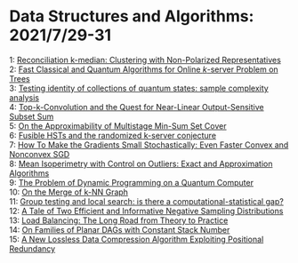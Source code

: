 # Data Structures and Algorithms: 2021/7/29-31  
1: [Reconciliation k-median: Clustering with Non-Polarized Representatives](https://doi.org/10.48550/arXiv.1902.10419)  
2: [Fast Classical and Quantum Algorithms for Online $k$-server Problem on  Trees](https://doi.org/10.48550/arXiv.2008.00270)  
3: [Testing identity of collections of quantum states: sample complexity  analysis](https://doi.org/10.48550/arXiv.2103.14511)  
4: [Top-k-Convolution and the Quest for Near-Linear Output-Sensitive Subset  Sum](https://doi.org/10.48550/arXiv.2107.13206)  
5: [On the Approximability of Multistage Min-Sum Set Cover](https://doi.org/10.48550/arXiv.2107.13344)  
6: [Fusible HSTs and the randomized k-server conjecture](https://doi.org/10.48550/arXiv.1711.01789)  
7: [How To Make the Gradients Small Stochastically: Even Faster Convex and  Nonconvex SGD](https://doi.org/10.48550/arXiv.1801.02982)  
8: [Mean Isoperimetry with Control on Outliers: Exact and Approximation  Algorithms](https://doi.org/10.48550/arXiv.1807.05125)  
9: [The Problem of Dynamic Programming on a Quantum Computer](https://doi.org/10.48550/arXiv.1906.02229)  
10: [On the Merge of k-NN Graph](https://doi.org/10.48550/arXiv.1908.00814)  
11: [Group testing and local search: is there a computational-statistical  gap?](https://doi.org/10.48550/arXiv.2011.05258)  
12: [A Tale of Two Efficient and Informative Negative Sampling Distributions](https://doi.org/10.48550/arXiv.2012.15843)  
13: [Load Balancing: The Long Road from Theory to Practice](https://doi.org/10.48550/arXiv.2107.13638)  
14: [On Families of Planar DAGs with Constant Stack Number](https://doi.org/10.48550/arXiv.2107.13658)  
15: [A New Lossless Data Compression Algorithm Exploiting Positional  Redundancy](https://doi.org/10.48550/arXiv.2107.13801)  